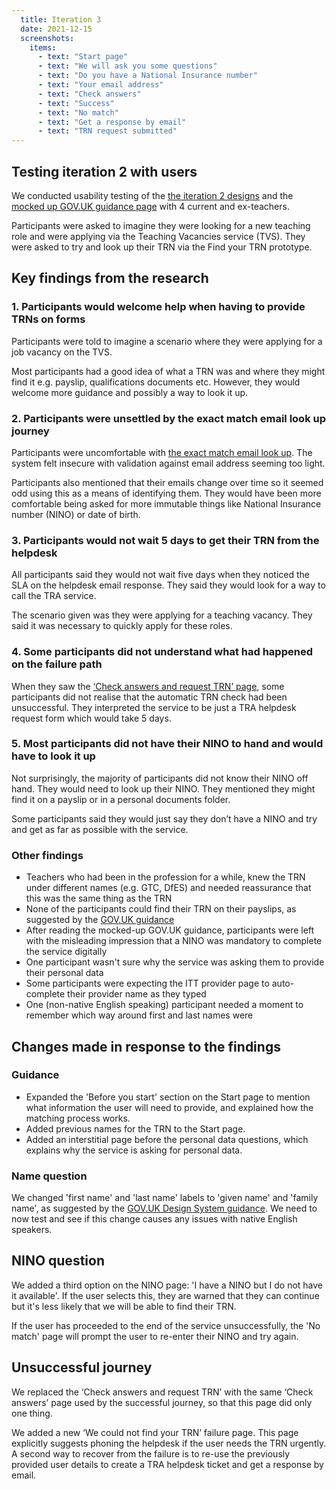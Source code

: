 ```yaml
---
  title: Iteration 3
  date: 2021-12-15
  screenshots:
    items:
      - text: "Start page"
      - text: "We will ask you some questions"
      - text: "Do you have a National Insurance number"
      - text: "Your email address"
      - text: "Check answers"
      - text: "Success"
      - text: "No match"
      - text: "Get a response by email"
      - text: "TRN request submitted"
---
```


## Testing iteration 2 with users

We conducted usability testing of the [the iteration 2 designs](/find-your-trn/iteration-2) and the [mocked up GOV.UK guidance page](/find-your-trn/service-embedded-in-govuk-trn-guidance/) with 4 current and ex-teachers.

Participants were asked to imagine they were looking for a new teaching role and were applying via the Teaching Vacancies service (TVS). They were asked to try and look up their TRN via the Find your TRN prototype.

## Key findings from the research

### 1. Participants would welcome help when having to provide TRNs on forms

Participants were told to imagine a scenario where they were applying for a job vacancy on the TVS.

Most participants had a good idea of what a TRN was and where they might find it e.g. payslip, qualifications documents etc. However, they would welcome more guidance and possibly a way to look it up.

### 2. Participants were unsettled by the exact match email look up journey

Participants were uncomfortable with [the exact match email look up](/find-your-trn/stopping-matching-on-email-address/). The system felt insecure with validation against email address seeming too light.

Participants also mentioned that their emails change over time so it seemed odd using this as a means of identifying them. They would have been more comfortable being asked for more immutable things like National Insurance number (NINO) or date of birth.

### 3. Participants would not wait 5 days to get their TRN from the helpdesk

All participants said they would not wait five days when they noticed the SLA on the helpdesk email response. They said they would look for a way to call the TRA service.

The scenario given was they were applying for a teaching vacancy. They said it was necessary to quickly apply for these roles.

### 4. Some participants did not understand what had happened on the failure path

When they saw the [‘Check answers and request TRN’ page](/find-your-trn/iteration-2/#check-answers-and-request-trn), some participants did not realise that the automatic TRN check had been unsuccessful. They interpreted the service to be just a TRA helpdesk request form which would take 5 days.

### 5. Most participants did not have their NINO to hand and would have to look it up

Not surprisingly, the majority of participants did not know their NINO off hand. They would need to look up their NINO. They mentioned they might find it on a payslip or in a personal documents folder.

Some participants said they would just say they don’t have a NINO and try and get as far as possible with the service.

### Other findings

* Teachers who had been in the profession for a while, knew the TRN under different names (e.g. GTC, DfES) and needed reassurance that this was the same thing as the TRN
* None of the participants could find their TRN on their payslips, as suggested by the [GOV.UK guidance](https://www.gov.uk/guidance/teacher-reference-number-trn#what-to-do-if-you-have-forgotten-your-trn)
* After reading the mocked-up GOV.UK guidance, participants were left with the misleading impression that a NINO was mandatory to complete the service digitally
* One participant wasn't sure why the service was asking them to provide their personal data
* Some participants were expecting the ITT provider page to auto-complete their provider name as they typed
* One (non-native English speaking) participant needed a moment to remember which way around first and last names were

## Changes made in response to the findings

### Guidance

* Expanded the 'Before you start' section on the Start page to mention what information the user will need to provide, and explained how the matching process works.
* Added previous names for the TRN to the Start page.
* Added an interstitial page before the personal data questions, which explains why the service is asking for personal data.

### Name question

We changed 'first name' and 'last name' labels to 'given name' and 'family name', as suggested by the [GOV.UK Design System guidance](https://design-system.service.gov.uk/patterns/names/). We need to now test and see if this change causes any issues with native English speakers.

## NINO question

We added a third option on the NINO page: 'I have a NINO but I do not have it available'. If the user selects this, they are warned that they can continue but it's less likely that we will be able to find their TRN.

If the user has proceeded to the end of the service unsuccessfully, the 'No match' page will prompt the user to re-enter their NINO and try again.

## Unsuccessful journey

We replaced the ‘Check answers and request TRN’ with the same ‘Check answers’ page used by the successful journey, so that this page did only one thing.

We added a new ‘We could not find your TRN’ failure page. This page explicitly suggests phoning the helpdesk if the user needs the TRN urgently. A second way to recover from the failure is to re-use the previously provided user details to create a TRA helpdesk ticket and get a response by email.
